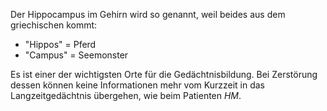 Der Hippocampus im Gehirn wird so genannt, weil beides aus dem griechischen kommt:
- "Hippos" = Pferd
- "Campus" =  Seemonster

Es ist einer der wichtigsten Orte für die Gedächtnisbildung. Bei Zerstörung dessen können keine Informationen mehr vom Kurzzeit in das Langzeitgedächtnis übergehen, wie beim Patienten *HM*.